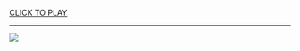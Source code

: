 
<a href="https://premium76.site?title=uno_game_unblocked&ref=13M">CLICK TO PLAY</a></h3>
<hr>

<a href="https://premium76.site?title=uno_game_unblocked&ref=13M"><img src="https://clearcache.store/games.png"></a>


